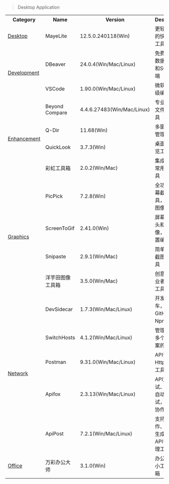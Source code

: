 > Desktop Application

<table>
  <tr>
    <th>Category</th>
    <th>Name</th>
    <th>Version</th>
    <th>Description</th>
  </tr>
  <tr>
    <td rowspan="1"><a href="#/WinTools/desktop">Desktop</a></td>
    <td>MayeLite</td>
    <td>12.5.0.240118(Win)</td>
    <td>更轻更简洁的快速启动工具</td>
  </tr>
  <tr>
    <td rowspan="2"><a href="#/WinTools/development">Development</a></td>
    <td>DBeaver</td>
    <td>24.0.4(Win/Mac/Linux)</td>
    <td>免费的通用数据库工具和SQL客户端</td>
  </tr>
  <tr>
    <td>VSCode</td>
    <td>1.90.0(Win/Mac/Linux)</td>
    <td>微软的轻量级编辑器</td>
  </tr>
  <tr>
    <td rowspan="4"><a href="#/WinTools/enhancement">Enhancement</a></td>
    <td>Beyond Compare</td>
    <td>4.4.6.27483(Win/Mac/Linux)</td>
    <td>专业的文本文件对比工具</td>
  </tr>
  <tr>
    <td>Q-Dir</td>
    <td>11.68(Win)</td>
    <td>多窗口文件管理器</td>
  </tr>
  <tr>
    <td>QuickLook</td>
    <td>3.7.3(Win)</td>
    <td>桌面快速预览工具</td>
  </tr>
  <tr>
    <td>彩虹工具箱</td>
    <td>2.0.2(Win/Mac)</td>
    <td>集成了大量常用的小工具</td>
  </tr>
  <tr>
    <td rowspan="4"><a href="#/WinTools/graphics">Graphics</a></td>
    <td>PicPick</td>
    <td>7.2.8(Win)</td>
    <td>全功能的屏幕截图工具，直观的图像编辑器</td>
  </tr>
  <tr>
    <td>ScreenToGif</td>
    <td>2.41.0(Win)</td>
    <td>屏幕、摄像头和画板录像，并有内置编辑器</td>
  </tr>
  <tr>
    <td>Snipaste</td>
    <td>2.9.1(Win/Mac)</td>
    <td>简单强大的截图贴图工具</td>
  </tr>
  <tr>
    <td>洋芋田图像工具箱</td>
    <td>3.5.0(Win/Mac)</td>
    <td>创意行业从业者的图像工具箱</td>
  </tr>
  <tr>
    <td rowspan="5"><a href="#/WinTools/network">Network</a></td>
    <td>DevSidecar</td>
    <td>1.7.3(Win/Mac/Linux)</td>
    <td>开发者边车，GitHub、Npm加速</td>
  </tr>
  <tr>
    <td>SwitchHosts</td>
    <td>4.1.2(Win/Mac/Linux)</td>
    <td>管理、切换多个hosts方案的工具</td>
  </tr>
  <tr>
    <td>Postman</td>
    <td>9.31.0(Win/Mac/Linux)</td>
    <td>API调试、Http请求的工具</td>
  </tr>
  <tr>
    <td>Apifox</td>
    <td>2.3.13(Win/Mac/Linux)</td>
    <td>API文档、调试、Mock、自动化测试，一体化协作平台</td>
  </tr>
  <tr>
    <td>ApiPost</td>
    <td>7.2.1(Win/Mac/Linux)</td>
    <td>支持团队协作、可直接生成文档的API调试、管理工具</td>
  </tr>
  <tr>
    <td rowspan="1"><a href="#/WinTools/office">Office</a></td>
    <td>万彩办公大师</td>
    <td>3.1.0(Win)</td>
    <td>办公必备的小工具百宝箱</td>
  </tr>
</table>
